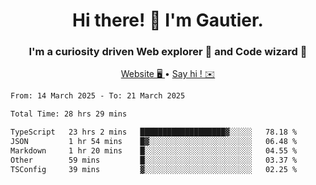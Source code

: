 <h1 align="center">Hi there! 👋 I'm Gautier.</h1>
<h3 align="center">I'm a curiosity driven Web explorer 🚀 and Code wizard 🧙</h3>

<p align="center">
  <a href="https://xisabla.github.io/">Website 🖥️ </a> •
  <a href="mailto:xisabla.dev@gmail.com">Say hi ! ✉️</a>
</p>

<!--START_SECTION:waka-->

```txt
From: 14 March 2025 - To: 21 March 2025

Total Time: 28 hrs 29 mins

TypeScript   23 hrs 2 mins   ███████████████████▓░░░░░   78.18 %
JSON         1 hr 54 mins    █▓░░░░░░░░░░░░░░░░░░░░░░░   06.48 %
Markdown     1 hr 20 mins    █░░░░░░░░░░░░░░░░░░░░░░░░   04.55 %
Other        59 mins         █░░░░░░░░░░░░░░░░░░░░░░░░   03.37 %
TSConfig     39 mins         ▓░░░░░░░░░░░░░░░░░░░░░░░░   02.25 %
```

<!--END_SECTION:waka-->
